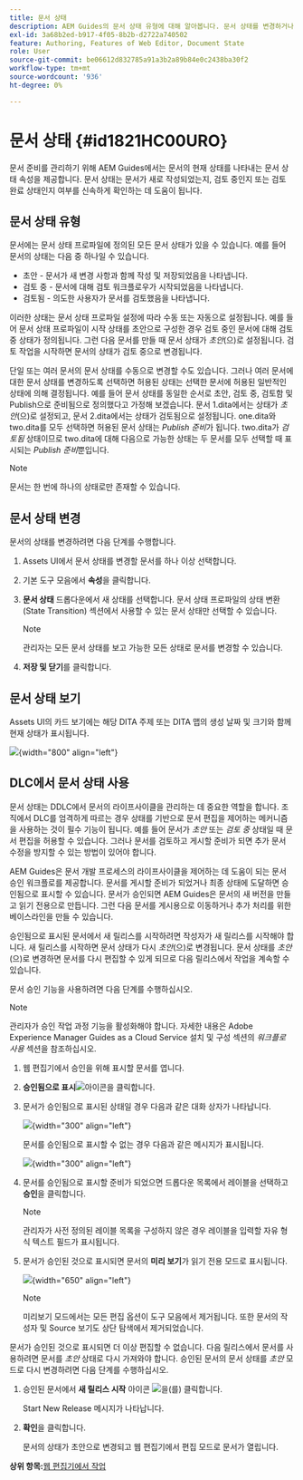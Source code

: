 ```yaml
---
title: 문서 상태
description: AEM Guides의 문서 상태 유형에 대해 알아봅니다. 문서 상태를 변경하거나 보는 방법을 알고 DLC에서 문서 상태를 사용할 수 있습니다.
exl-id: 3a68b2ed-b917-4f05-8b2b-d2722a740502
feature: Authoring, Features of Web Editor, Document State
role: User
source-git-commit: be06612d832785a91a3b2a89b84e0c2438ba30f2
workflow-type: tm+mt
source-wordcount: '936'
ht-degree: 0%

---
```


# 문서 상태 {#id1821HC00URO}

문서 준비를 관리하기 위해 AEM Guides에서는 문서의 현재 상태를 나타내는 문서 상태 속성을 제공합니다. 문서 상태는 문서가 새로 작성되었는지, 검토 중인지 또는 검토 완료 상태인지 여부를 신속하게 확인하는 데 도움이 됩니다.

## 문서 상태 유형

문서에는 문서 상태 프로파일에 정의된 모든 문서 상태가 있을 수 있습니다. 예를 들어 문서의 상태는 다음 중 하나일 수 있습니다.

- 초안 - 문서가 새 변경 사항과 함께 작성 및 저장되었음을 나타냅니다.
- 검토 중 - 문서에 대해 검토 워크플로우가 시작되었음을 나타냅니다.
- 검토됨 - 의도한 사용자가 문서를 검토했음을 나타냅니다.

이러한 상태는 문서 상태 프로파일 설정에 따라 수동 또는 자동으로 설정됩니다. 예를 들어 문서 상태 프로파일이 시작 상태를 초안으로 구성한 경우 검토 중인 문서에 대해 검토 중 상태가 정의됩니다. 그런 다음 문서를 만들 때 문서 상태가 *초안*(으)로 설정됩니다. 검토 작업을 시작하면 문서의 상태가 검토 중으로 변경됩니다.

단일 또는 여러 문서의 문서 상태를 수동으로 변경할 수도 있습니다. 그러나 여러 문서에 대한 문서 상태를 변경하도록 선택하면 허용된 상태는 선택한 문서에 허용된 일반적인 상태에 의해 결정됩니다. 예를 들어 문서 상태를 동일한 순서로 초안, 검토 중, 검토함 및 Publish으로 준비됨으로 정의했다고 가정해 보겠습니다. 문서 1.dita에서는 상태가 *초안*(으)로 설정되고, 문서 2.dita에서는 상태가 검토됨으로 설정됩니다. one.dita와 two.dita를 모두 선택하면 허용된 문서 상태는 *Publish 준비*&#x200B;가 됩니다. two.dita가 *검토됨* 상태이므로 two.dita에 대해 다음으로 가능한 상태는 두 문서를 모두 선택할 때 표시되는 *Publish 준비*&#x200B;뿐입니다.

>[!NOTE]
>
> 문서는 한 번에 하나의 상태로만 존재할 수 있습니다.

## 문서 상태 변경

문서의 상태를 변경하려면 다음 단계를 수행합니다.

1. Assets UI에서 문서 상태를 변경할 문서를 하나 이상 선택합니다.
1. 기본 도구 모음에서 **속성**&#x200B;을 클릭합니다.
1. **문서 상태** 드롭다운에서 새 상태를 선택합니다. 문서 상태 프로파일의 상태 변환(State Transition) 섹션에서 사용할 수 있는 문서 상태만 선택할 수 있습니다.

   >[!NOTE]
   >
   >관리자는 모든 문서 상태를 보고 가능한 모든 상태로 문서를 변경할 수 있습니다.

1. **저장 및 닫기**&#x200B;를 클릭합니다.

## 문서 상태 보기

Assets UI의 카드 보기에는 해당 DITA 주제 또는 DITA 맵의 생성 날짜 및 크기와 함께 현재 상태가 표시됩니다.

![](images/document_state.png){width="800" align="left"}

## DLC에서 문서 상태 사용

문서 상태는 DDLC에서 문서의 라이프사이클을 관리하는 데 중요한 역할을 합니다. 조직에서 DLC를 엄격하게 따르는 경우 상태를 기반으로 문서 편집을 제어하는 메커니즘을 사용하는 것이 필수 기능이 됩니다. 예를 들어 문서가 *초안* 또는 *검토 중* 상태일 때 문서 편집을 허용할 수 있습니다. 그러나 문서를 검토하고 게시할 준비가 되면 추가 문서 수정을 방지할 수 있는 방법이 있어야 합니다.

AEM Guides은 문서 개발 프로세스의 라이프사이클을 제어하는 데 도움이 되는 문서 승인 워크플로를 제공합니다. 문서를 게시할 준비가 되었거나 최종 상태에 도달하면 승인됨으로 표시할 수 있습니다. 문서가 승인되면 AEM Guides은 문서의 새 버전을 만들고 읽기 전용으로 만듭니다. 그런 다음 문서를 게시용으로 이동하거나 추가 처리를 위한 베이스라인을 만들 수 있습니다.

승인됨으로 표시된 문서에서 새 릴리스를 시작하려면 작성자가 새 릴리스를 시작해야 합니다. 새 릴리스를 시작하면 문서 상태가 다시 *초안*(으)로 변경됩니다. 문서 상태를 *초안*(으)로 변경하면 문서를 다시 편집할 수 있게 되므로 다음 릴리스에서 작업을 계속할 수 있습니다.

문서 승인 기능을 사용하려면 다음 단계를 수행하십시오.

>[!NOTE]
>
> 관리자가 승인 작업 과정 기능을 활성화해야 합니다. 자세한 내용은 Adobe Experience Manager Guides as a Cloud Service 설치 및 구성 섹션의 *워크플로 사용* 섹션을 참조하십시오.

1. 웹 편집기에서 승인을 위해 표시할 문서를 엽니다.

1. **승인됨으로 표시**![](images/mark_approve_icon.svg)&#x200B;아이콘을 클릭합니다.

1. 문서가 승인됨으로 표시된 상태일 경우 다음과 같은 대화 상자가 나타납니다.

   ![](images/mark-approved-correct-state.png){width="300" align="left"}

   문서를 승인됨으로 표시할 수 없는 경우 다음과 같은 메시지가 표시됩니다.

   ![](images/mark-approved-incorrect-state.png){width="300" align="left"}

1. 문서를 승인됨으로 표시할 준비가 되었으면 드롭다운 목록에서 레이블을 선택하고 **승인**&#x200B;을 클릭합니다.

   >[!NOTE]
   >
   > 관리자가 사전 정의된 레이블 목록을 구성하지 않은 경우 레이블을 입력할 자유 형식 텍스트 필드가 표시됩니다.

1. 문서가 승인된 것으로 표시되면 문서의 **미리 보기**&#x200B;가 읽기 전용 모드로 표시됩니다.

   ![](images/approved-doc-read-only.png){width="650" align="left"}

   >[!NOTE]
   >
   > 미리보기 모드에서는 모든 편집 옵션이 도구 모음에서 제거됩니다. 또한 문서의 작성자 및 Source 보기도 상단 탐색에서 제거되었습니다.


문서가 승인된 것으로 표시되면 더 이상 편집할 수 없습니다. 다음 릴리스에서 문서를 사용하려면 문서를 *초안* 상태로 다시 가져와야 합니다. 승인된 문서의 문서 상태를 *초안* 모드로 다시 변경하려면 다음 단계를 수행하십시오.

1. 승인된 문서에서 **새 릴리스 시작** 아이콘 ![](images/approved-restart-draft-mode-icon.svg)을(를) 클릭합니다.

   Start New Release 메시지가 나타납니다.

1. **확인**&#x200B;을 클릭합니다.

   문서의 상태가 초안으로 변경되고 웹 편집기에서 편집 모드로 문서가 열립니다.


**상위 항목:**[&#x200B;웹 편집기에서 작업](web-editor.md)

